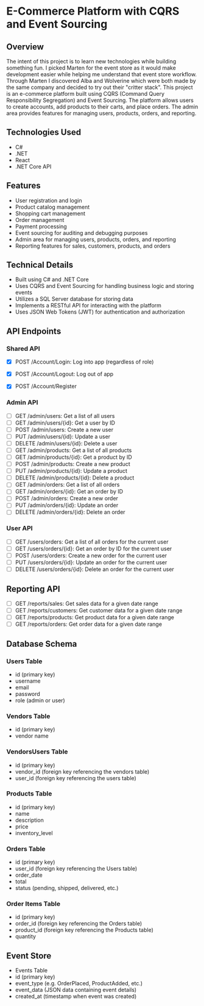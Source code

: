 # E-Commerce Platform with CQRS and Event Sourcing

## Overview
The intent of this project is to learn new technologies while building something fun. I picked Marten for the event store as it would make development easier while helping me understand that event store workflow. Through Marten I discovered Alba and Wolverine which were both made by the same company and decided to try out their "critter stack".
This project is an e-commerce platform built using CQRS (Command Query Responsibility Segregation) and Event Sourcing. The platform allows users to create accounts, add products to their carts, and place orders. The admin area provides features for managing users, products, orders, and reporting.

## Technologies Used
* C#
* .NET
* React
* .NET Core API

## Features
* User registration and login
* Product catalog management
* Shopping cart management
* Order management
* Payment processing
* Event sourcing for auditing and debugging purposes
* Admin area for managing users, products, orders, and reporting
* Reporting features for sales, customers, products, and orders

## Technical Details
* Built using C# and .NET Core
* Uses CQRS and Event Sourcing for handling business logic and storing events
* Utilizes a SQL Server database for storing data
* Implements a RESTful API for interacting with the platform
* Uses JSON Web Tokens (JWT) for authentication and authorization

## API Endpoints
### Shared API
- [x] POST /Account/Login: Log into app (regardless of role)
- [x] POST /Account/Logout: Log out of app
- [x] POST /Account/Register


### Admin API
- [ ] GET /admin/users: Get a list of all users
- [ ] GET /admin/users/{id}: Get a user by ID
- [ ] POST /admin/users: Create a new user
- [ ] PUT /admin/users/{id}: Update a user
- [ ] DELETE /admin/users/{id}: Delete a user
- [ ] GET /admin/products: Get a list of all products
- [ ] GET /admin/products/{id}: Get a product by ID
- [ ] POST /admin/products: Create a new product
- [ ] PUT /admin/products/{id}: Update a product
- [ ] DELETE /admin/products/{id}: Delete a product
- [ ] GET /admin/orders: Get a list of all orders
- [ ] GET /admin/orders/{id}: Get an order by ID
- [ ] POST /admin/orders: Create a new order
- [ ] PUT /admin/orders/{id}: Update an order
- [ ] DELETE /admin/orders/{id}: Delete an order

### User API
- [ ] GET /users/orders: Get a list of all orders for the current user
- [ ] GET /users/orders/{id}: Get an order by ID for the current user
- [ ] POST /users/orders: Create a new order for the current user
- [ ] PUT /users/orders/{id}: Update an order for the current user
- [ ] DELETE /users/orders/{id}: Delete an order for the current user

## Reporting API
- [ ] GET /reports/sales: Get sales data for a given date range
- [ ] GET /reports/customers: Get customer data for a given date range
- [ ] GET /reports/products: Get product data for a given date range
- [ ] GET /reports/orders: Get order data for a given date range

## Database Schema
### Users Table
* id (primary key)
* username
* email
* password
* role (admin or user)

### Vendors Table
* id (primary key)
* vendor name

### VendorsUsers Table
* id (primary key)
* vendor_id (foreign key referencing the vendors table)
* user_id (foreign key referencing the users table)

### Products Table
* id (primary key)
* name
* description
* price
* inventory_level

### Orders Table
* id (primary key)
* user_id (foreign key referencing the Users table)
* order_date
* total
* status (pending, shipped, delivered, etc.)

### Order Items Table
* id (primary key)
* order_id (foreign key referencing the Orders table)
* product_id (foreign key referencing the Products table)
* quantity

## Event Store
* Events Table
* id (primary key)
* event_type (e.g. OrderPlaced, ProductAdded, etc.)
* event_data (JSON data containing event details)
* created_at (timestamp when event was created)